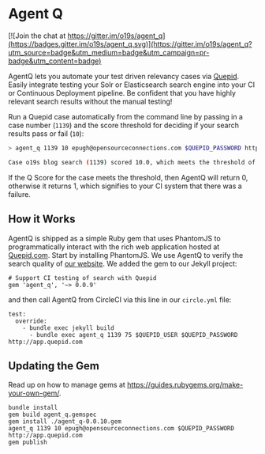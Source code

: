 # Agent Q

[![Join the chat at https://gitter.im/o19s/agent_q](https://badges.gitter.im/o19s/agent_q.svg)](https://gitter.im/o19s/agent_q?utm_source=badge&utm_medium=badge&utm_campaign=pr-badge&utm_content=badge)


AgentQ lets you automate your test driven relevancy cases via [Quepid](http://www.quepid.com).  Easily integrate testing your Solr or Elasticsearch search engine into your CI or Continuous Deployment pipeline.   Be confident that you have highly relevant search results without the manual testing!

Run a Quepid case automatically from the command line by passing in a case number (`1139`) and the score threshold for deciding if your search results pass or fail (`10`):

```sh
> agent_q 1139 10 epugh@opensourceconnections.com $QUEPID_PASSWORD http://app.quepid.com

Case o19s blog search (1139) scored 10.0, which meets the threshold of 10
```

If the Q Score for the case meets the threshold, then AgentQ will return 0, otherwise it returns 1, which signifies to your CI system that there was a failure.


## How it Works
AgentQ is shipped as a simple Ruby gem that uses PhantomJS to programmatically interact with the rich web application hosted at [Quepid.com](http://www.quepid.com).  Start by installing PhantomJS.  We use AgentQ to verify the search quality of [our website](http://www.opensourceconnections.com).  We added the gem to our Jekyll project:

```
# Support CI testing of search with Quepid
gem 'agent_q', '~> 0.0.9'
```

and then call AgentQ from CircleCI via this line in our `circle.yml` file:

```
test:
  override:
    - bundle exec jekyll build
      - bundle exec agent_q 1139 75 $QUEPID_USER $QUEPID_PASSWORD http://app.quepid.com
```

## Updating the Gem

Read up on how to manage gems at https://guides.rubygems.org/make-your-own-gem/.  

```
bundle install
gem build agent_q.gemspec
gem install ./agent_q-0.0.10.gem
agent_q 1139 10 epugh@opensourceconnections.com $QUEPID_PASSWORD http://app.quepid.com
gem publish
```
